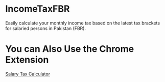 # IncomeTaxFBR
Easily calculate your monthly income tax based on the latest tax brackets for salaried persons in Pakistan (FBR).

# You can Also Use the Chrome Extension
[Salary Tax Calculator](https://chromewebstore.google.com/detail/salary-tax-calculator/laecgakfkbnafgiekaenlpocjccbbekj?hl=en/)
